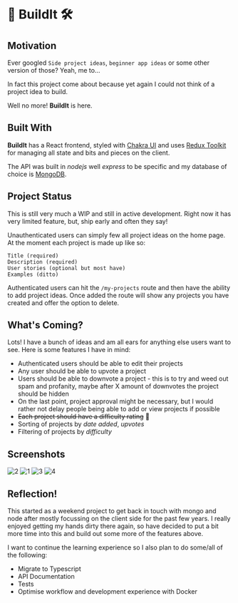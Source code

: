 # 👷 BuildIt 🛠️

## Motivation

Ever googled `Side project ideas`, `beginner app ideas` or some other version of those? Yeah, me to...

In fact this project come about because yet again I could not think of a project idea to build.

Well no more! **BuildIt** is here.

## Built With

**BuildIt** has a React frontend, styled with [Chakra UI](https://chakra-ui.com/) and uses [Redux Toolkit](https://redux-toolkit.js.org/tutorials/overview) for managing all state and bits and pieces on the client.

The API was built in _nodejs_ well _express_ to be specific and my database of choice is [MongoDB](https://www.mongodb.com/).

## Project Status

This is still very much a WIP and still in active development. Right now it has very limited feature, but, ship early and often they say!

Unauthenticated users can simply few all project ideas on the home page. At the moment each project is made up like so:

```
Title (required)
Description (required)
User stories (optional but most have)
Examples (ditto)
```

Authenticated users can hit the `/my-projects` route and then have the ability to add project ideas. Once added the route will show any projects you have created and offer the option to delete.

## What's Coming?

Lots! I have a bunch of ideas and am all ears for anything else users want to see. Here is some features I have in mind:

- Authenticated users should be able to edit their projects
- Any user should be able to upvote a project
- Users should be able to downvote a project - this is to try and weed out spam and profanity, maybe after X amount of downvotes the project should be hidden
- On the last point, project approval might be necessary, but I would rather not delay people being able to add or view projects if possible
- ~~Each project should have a difficulty rating~~ 🔫
- Sorting of projects by _date added_, _upvotes_
- Filtering of projects by _difficulty_

## Screenshots

![2](https://user-images.githubusercontent.com/39712238/168235971-0c1b2eb8-67d4-47f7-960f-0e717cc1e250.png)
![1](https://user-images.githubusercontent.com/39712238/168235988-33eddc59-f447-4b35-b721-b43d183a30b2.png)
![3](https://user-images.githubusercontent.com/39712238/168236006-2f60d92f-7d08-4050-97f8-4eb1b7bfaa74.png)
![4](https://user-images.githubusercontent.com/39712238/168236167-5332c2f7-5bae-482c-9945-c61e3903d95c.png)

## Reflection!

This started as a weekend project to get back in touch with mongo and node after mostly focussing on the client side for the past few years. I really enjoyed getting my hands dirty there again, so have decided to put a bit more time into this and build out some more of the features above.

I want to continue the learning experience so I also plan to do some/all of the following:

- Migrate to Typescript
- API Documentation
- Tests
- Optimise workflow and development experience with Docker
